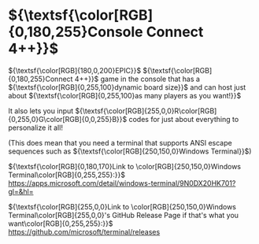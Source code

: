 # ${\textsf{\color[RGB]{0,180,255}Console Connect 4++}}$

${\textsf{\color[RGB]{180,0,200}EPIC}}$ ${\textsf{\color[RGB]{0,180,255}Connect 4++}}$ game in the console that has a ${\textsf{\color[RGB]{0,255,100}dynamic board size}}$ and can host just about ${\textsf{\color[RGB]{0,255,100}as many players as you want!}}$

It also lets you input ${\textsf{\color[RGB]{255,0,0}R\color[RGB]{0,255,0}G\color[RGB]{0,0,255}B}}$ codes for just about everything to personalize it all!

(This does mean that you need a terminal that supports ANSI escape sequences such as ${\textsf{\color[RGB]{250,150,0}Windows Terminal}}$)

${\textsf{\color[RGB]{0,180,170}Link to \color[RGB]{250,150,0}Windows Terminal\color[RGB]{0,255,255}:}}$ https://apps.microsoft.com/detail/windows-terminal/9N0DX20HK701?gl=&hl=

${\textsf{\color[RGB]{255,0,0}Link to \color[RGB]{250,150,0}Windows Terminal\color[RGB]{255,0,0}'s GitHub Release Page if that's what you want\color[RGB]{0,255,255}:}}$ https://github.com/microsoft/terminal/releases
